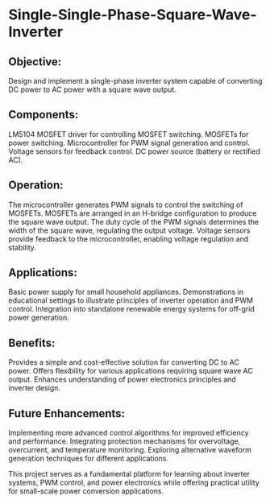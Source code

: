# Single-Single-Phase-Square-Wave-Inverter

## Objective:
Design and implement a single-phase inverter system capable of converting DC power to AC power with a square wave output.

## Components:
LM5104 MOSFET driver for controlling MOSFET switching.
MOSFETs for power switching.
Microcontroller for PWM signal generation and control.
Voltage sensors for feedback control.
DC power source (battery or rectified AC).

## Operation:
The microcontroller generates PWM signals to control the switching of MOSFETs.
MOSFETs are arranged in an H-bridge configuration to produce the square wave output.
The duty cycle of the PWM signals determines the width of the square wave, regulating the output voltage.
Voltage sensors provide feedback to the microcontroller, enabling voltage regulation and stability.

## Applications:
Basic power supply for small household appliances.
Demonstrations in educational settings to illustrate principles of inverter operation and PWM control.
Integration into standalone renewable energy systems for off-grid power generation.

## Benefits:
Provides a simple and cost-effective solution for converting DC to AC power.
Offers flexibility for various applications requiring square wave AC output.
Enhances understanding of power electronics principles and inverter design.

## Future Enhancements:
Implementing more advanced control algorithms for improved efficiency and performance.
Integrating protection mechanisms for overvoltage, overcurrent, and temperature monitoring.
Exploring alternative waveform generation techniques for different applications.

This project serves as a fundamental platform for learning about inverter systems, PWM control, and power electronics while offering practical utility for small-scale power conversion applications.
